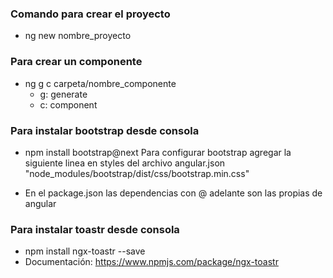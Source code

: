 ### Comando para crear el proyecto
* ng new nombre_proyecto

### Para crear un componente
* ng g c carpeta/nombre_componente 
  * g: generate
  * c: component

### Para instalar bootstrap desde consola
* npm install bootstrap@next
Para configurar bootstrap agregar la siguiente linea en styles del archivo angular.json
"node_modules/bootstrap/dist/css/bootstrap.min.css"

* En el package.json las dependencias con @ adelante son las propias de angular

### Para instalar toastr desde consola
* npm install ngx-toastr --save
* Documentación: https://www.npmjs.com/package/ngx-toastr
